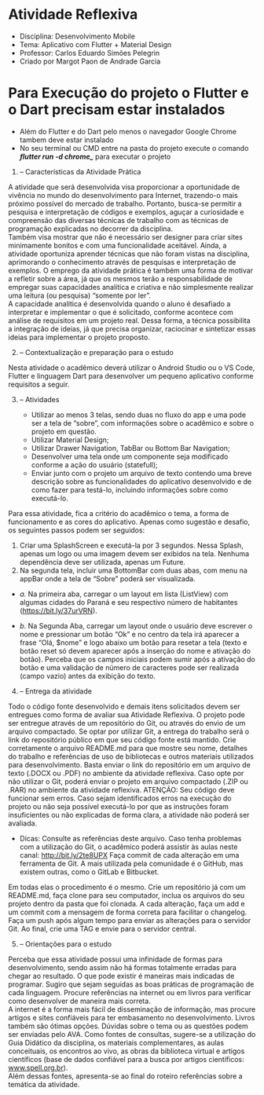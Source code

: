 # Atividade Reflexiva 
  
- Disciplina: Desenvolvimento Mobile 
- Tema: Aplicativo com Flutter + Material Design 
- Professor: Carlos Eduardo Simões Pelegrin 
- Criado por Margot Paon de Andrade Garcia


# Para Execução do projeto o Flutter e o Dart precisam estar instalados
- Além do Flutter e do Dart pelo menos o navegador Google Chrome tambem deve estar instalado
- No seu terminal ou CMD entre na pasta do projeto execute o comando ***flutter run -d chrome_*** para executar o projeto
  
1. – Características da Atividade Prática 
  
A atividade que será desenvolvida visa proporcionar a oportunidade de vivência 
no mundo do desenvolvimento para Internet, trazendo-o mais próximo possível 
do mercado de trabalho. 
Portanto, busca-se permitir a pesquisa e interpretação de códigos e exemplos, 
aguçar a curiosidade e compreensão das diversas técnicas de trabalho com as 
técnicas de programação explicadas no decorrer da disciplina.  
Também  visa  mostrar  que  não  é  necessário  ser  designer  para  criar  sites 
minimamente bonitos e com uma funcionalidade aceitável. 
Ainda,  a  atividade  oportuniza  aprender  técnicas  que  não  foram  vistas  na 
disciplina, aprimorando o conhecimento através de pesquisas e interpretação de 
exemplos. 
O emprego da atividade prática é também uma forma de motivar a refletir sobre 
a área, já que os mesmos terão a responsabilidade de empregar suas 
capacidades  analítica  e  criativa  e  não  simplesmente  realizar  uma  leitura  (ou 
pesquisa) “somente por ler”.  
A capacidade analítica é desenvolvida quando o aluno é desafiado a interpretar 
e implementar o que é solicitado, conforme acontece com análise de requisitos 
em um projeto real. Dessa forma, a técnica possibilita a integração de ideias, já 
que  precisa  organizar,  raciocinar  e  sintetizar  essas  ideias  para  implementar  o 
projeto proposto. 
  
  
 
 
2. – Contextualização e preparação para o estudo 
  
Nesta  atividade  o  acadêmico  deverá  utilizar  o  Android  Studio  ou  o  VS  Code, 
Flutter  e  linguagem  Dart  para  desenvolver  um  pequeno  aplicativo  conforme 
requisitos a seguir. 
 
3. – Atividades  
 
    - Utilizar ao menos 3 telas, sendo duas no fluxo do app e uma pode ser a tela de “sobre”, com informações sobre o acadêmico e sobre o projeto em questão. 
    - Utilizar Material Design; 
    - Utilizar Drawer Navigation, TabBar ou Bottom Bar Navigation; 
    - Desenvolver uma tela onde um componente seja modificado conforme a ação do usuário (statefull); 
    - Enviar  junto  com  o  projeto  um  arquivo  de  texto  contendo  uma  breve descrição sobre as funcionalidades do aplicativo desenvolvido e de como fazer para testá-lo, incluindo informações sobre como executá-lo. 
 
Para essa atividade, fica a critério do acadêmico o tema, a forma de 
funcionamento  e  as  cores  do  aplicativo.  Apenas  como  sugestão  e  desafio,  os 
seguintes passos podem ser seguidos: 
  
1. Criar  uma  SplashScreen  e  executá-la  por  3  segundos.  Nessa  Splash, 
apenas um logo ou uma imagem devem ser exibidos na tela. Nenhuma 
dependência deve ser utilizada, apenas um Future. 
2. Na  segunda  tela,  incluir  uma  BottomBar  com  duas  abas,  com  menu  na 
appBar onde a tela de “Sobre” poderá ser visualizada.  

- *a.* Na  primeira  aba,  carregar  o  um  layout  em  lista  (ListView)  com 
algumas  cidades  do  Paraná  e  seu  respectivo  número  de  habitantes 
(https://bit.ly/37urVRN). 
 
 
- *b.* Na Segunda Aba, carregar um layout onde o usuário deve escrever 
o nome e pressionar um botão “Ok” e no centro da tela irá aparecer a 
frase “Olá, $nome” e logo abaixo um botão para resetar a tela (texto 
e botão reset só devem aparecer após a inserção do nome e ativação 
do  botão).  Perceba  que  os  campos  iniciais  podem  sumir  após  a 
ativação do botão e uma validação de número de caracteres pode ser 
realizada (campo vazio) antes da exibição do texto. 
 
4. – Entrega da atividade 
 
Todo o código fonte desenvolvido e demais itens solicitados devem ser 
entregues  como  forma  de  avaliar  sua  Atividade  Reflexiva.  O  projeto  pode  ser 
entregue através de um repositório do Git, ou através do envio  de um arquivo 
compactado. 
Se optar por utilizar Git, a entrega do trabalho será o link do repositório público 
em que seu código fonte está mantido. Crie corretamente o arquivo README.md 
para  que  mostre  seu  nome,  detalhes  do  trabalho  e  referências  de  uso  de 
bibliotecas  e  outros  materiais  utilizados  para  desenvolvimento.  Basta  enviar  o 
link  do  repositório  em  um  arquivo  de  texto  (.DOCX  ou  .PDF)  no  ambiente  da 
atividade reflexiva. 
Caso opte por não utilizar o Git, poderá enviar o projeto em arquivo 
compactado (.ZIP ou .RAR) no ambiente da atividade reflexiva. 
ATENÇÃO:  Seu  código  deve  funcionar  sem  erros.  Caso  sejam  identificados 
erros  na  execução  do  projeto  ou  não  seja  possível  executá-lo  por  que  as 
instruções foram insuficientes ou não explicadas de forma clara, a atividade não 
poderá ser avaliada. 
 
- Dicas: 
Consulte as referências deste arquivo. Caso tenha problemas com a utilização do Git, o acadêmico poderá assistir às 
aulas neste canal: http://bit.ly/2te8UPX 
Faça commit de cada alteração em uma ferramenta de Git. A mais utilizada pela comunidade é o GitHub, mas existem outras, como o GitLab e Bitbucket.  
 
 
Em  todas  elas  o  procedimento  é  o  mesmo.  Crie  um  repositório  já  com  um 
README.md, faça clone para seu computador, inclua os arquivos do seu projeto 
dentro da  pasta  que foi  clonada.  A  cada alteração, faça um add e  um  commit 
com  a  mensagem  de  forma  correta  para  facilitar  o  changelog.  Faça  um  push 
após  algum  tempo para  enviar  as  alterações  para  o  servidor  Git. Ao final,  crie 
uma TAG e envie para o servidor central. 
 
5. – Orientações para o estudo 
  
Perceba que essa atividade possui uma infinidade de formas para 
desenvolvimento,  sendo  assim  não  há  formas  totalmente  erradas  para  chegar 
ao resultado. O que pode existir é maneiras mais indicadas de programar. 
Sugiro que sejam seguidas as boas práticas de programação de cada linguagem. 
Procure referências na internet ou em livros para verificar como desenvolver de 
maneira mais correta.  
A  internet  é  a  forma  mais  fácil  de  disseminação  de  informação,  mas  procure 
artigos  e  sites  confiáveis  para  ter  embasamento  no  desenvolvimento.  Livros 
também são ótimas opções. 
Dúvidas sobre o tema ou as questões podem ser enviadas pelo AVA. 
Como fontes de consultas, sugere-se a utilização do Guia Didático da disciplina, 
os  materiais  complementares,  as  aulas  conceituais,  os  encontros  ao  vivo,  as 
obras da biblioteca virtual e artigos científicos (base de dados confiável para a 
busca por artigos científicos: www.spell.org.br).  
Além dessas fontes, apresenta-se ao final do roteiro referências sobre a temática 
da atividade. 
